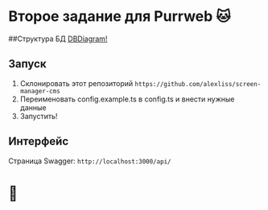 # Второе задание для Purrweb 🐱

##Структура БД
[DBDiagram!](https://dbdiagram.io/d/620b9e4685022f4ee5991cea)

## Запуск
1. Склонировать этот репозиторий `https://github.com/alexliss/screen-manager-cms`
2. Переименовать config.example.ts в config.ts и внести нужные данные
3. Запустить!

## Интерфейс
Страница Swagger: `http://localhost:3000/api/`
 
# 🦐